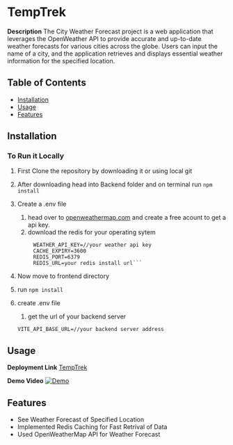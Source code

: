 # TempTrek

**Description**
The City Weather Forecast project is a web application that leverages the OpenWeather API to provide accurate and up-to-date weather forecasts for various cities across the globe. Users can input the name of a city, and the application retrieves and displays essential weather information for the specified location.

## Table of Contents

- [Installation](#installation)
- [Usage](#usage)
- [Features](#features)

## Installation

### To Run it Locally

1. First Clone the repository by downloading it or using local git
2. After downloading head into Backend folder and on terminal run `npm install`
3. Create a .env file

   1. head over to [openweathermap.com](https://home.openweathermap.org/users/sign_up) and create a free acount to get a api key.
   2. download the redis for your operating sytem

   ````PORT=3000
        WEATHER_API_KEY=//your weather api key
        CACHE_EXPIRY=3600
        REDIS_PORT=6379
        REDIS_URL=your redis install url```

   ````

4. Now move to frontend directory
5. run `npm install`
6. create .env file
   1. get the url of your backend server
   ```
   VITE_API_BASE_URL=//your backend server address
   ```

## Usage

**Deployment Link**
[TempTrek](https://temp-trek-madangopal16072000.vercel.app/)

**Demo Video**
[![Demo](http://img.youtube.com/vi/QbgQwmLOIcY/0.jpg)](https://youtu.be/QbgQwmLOIcY "Video Title")

## Features

- See Weather Forecast of Specified Location
- Implemented Redis Caching for Fast Retrival of Data
- Used OpenWeatherMap API for Weather Forecast
